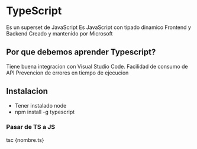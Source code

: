 # TypeScript
Es un superset de JavaScript
Es JavaScript con tipado dinamico
Frontend y Backend 
Creado y mantenido por Microsoft

## Por que debemos aprender Typescript?
Tiene buena integracion con Visual Studio Code.
Facilidad de consumo de API
Prevencion de errores en tiempo de ejecucion


## Instalacion
* Tener instalado node
* npm install -g typescript


### Pasar de TS a JS
tsc {nombre.ts}